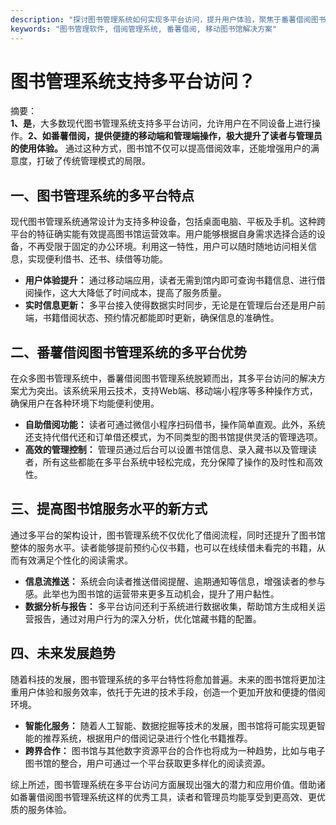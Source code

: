 ```yaml
---
description: "探讨图书管理系统如何实现多平台访问，提升用户体验，聚焦于番薯借阅图书管理系统的优势。"
keywords: "图书管理软件, 借阅管理系统, 番薯借阅, 移动图书馆解决方案"
---
```

# 图书管理系统支持多平台访问？

摘要：  
**1、是**，大多数现代图书管理系统支持多平台访问，允许用户在不同设备上进行操作。**2、如番薯借阅，提供便捷的移动端和管理端操作，极大提升了读者与管理员的使用体验。** 通过这种方式，图书馆不仅可以提高借阅效率，还能增强用户的满意度，打破了传统管理模式的局限。

## 一、图书管理系统的多平台特点

现代图书管理系统通常设计为支持多种设备，包括桌面电脑、平板及手机。这种跨平台的特征确实能有效提高图书馆运营效率。用户能够根据自身需求选择合适的设备，不再受限于固定的办公环境。利用这一特性，用户可以随时随地访问相关信息，实现便利借书、还书、续借等功能。

- **用户体验提升：** 通过移动端应用，读者无需到馆内即可查询书籍信息、进行借阅操作，这大大降低了时间成本，提高了服务质量。
- **实时信息更新：** 多平台接入使得数据实时同步，无论是在管理后台还是用户前端，书籍借阅状态、预约情况都能即时更新，确保信息的准确性。

## 二、番薯借阅图书管理系统的多平台优势

在众多图书管理系统中，番薯借阅图书管理系统脱颖而出，其多平台访问的解决方案尤为突出。该系统采用云技术，支持Web端、移动端小程序等多种操作方式，确保用户在各种环境下均能便利使用。

- **自助借阅功能：** 读者可通过微信小程序扫码借书，操作简单直观。此外，系统还支持代借代还和订单借还模式，为不同类型的图书馆提供灵活的管理选项。
- **高效的管理控制：** 管理员通过后台可以设置书馆信息、录入藏书以及管理读者，所有这些都能在多平台系统中轻松完成，充分保障了操作的及时性和高效性。

## 三、提高图书馆服务水平的新方式

通过多平台的架构设计，图书管理系统不仅优化了借阅流程，同时还提升了图书馆整体的服务水平。读者能够提前预约心仪书籍，也可以在线续借未看完的书籍，从而有效满足个性化的阅读需求。

- **信息流推送：** 系统会向读者推送借阅提醒、逾期通知等信息，增强读者的参与感。此举也为图书馆的运营带来更多互动机会，提升了用户黏性。
- **数据分析与报告：** 多平台访问还利于系统进行数据收集，帮助馆方生成相关运营报告，通过对用户行为的深入分析，优化馆藏书籍的配置。

## 四、未来发展趋势

随着科技的发展，图书管理系统的多平台特性将愈加普遍。未来的图书馆将更加注重用户体验和服务效率，依托于先进的技术手段，创造一个更加开放和便捷的借阅环境。

- **智能化服务：** 随着人工智能、数据挖掘等技术的发展，图书馆将可能实现更智能的推荐系统，根据用户的借阅记录进行个性化书籍推荐。
- **跨界合作：** 图书馆与其他数字资源平台的合作也将成为一种趋势，比如与电子图书馆的整合，用户可通过一个平台获取更多样化的阅读资源。

综上所述，图书管理系统在多平台访问方面展现出强大的潜力和应用价值。借助诸如番薯借阅图书管理系统这样的优秀工具，读者和管理员均能享受到更高效、更优质的服务体验。

